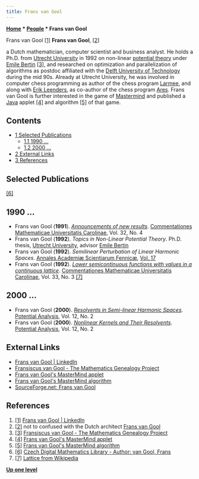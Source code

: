 ```yaml
---
title: Frans van Gool
---
```

**[Home](Home "Home") * [People](People "People") * Frans van Gool**

[](https://www.linkedin.com/in/frans-van-gool-5655a68/) Frans van Gool <a id="cite-note-1" href="#cite-ref-1">[1]</a>
**Frans van Gool**, <a id="cite-note-2" href="#cite-ref-2">[2]</a>

a Dutch mathematician, computer scientist and business analyst.
He holds a Ph.D. from [Utrecht University](https://en.wikipedia.org/wiki/Utrecht_University) in 1992 on non-linear [potential theory](https://en.wikipedia.org/wiki/Potential_theory) under [Emile Bertin](Mathematician#EMJBertin "Mathematician") <a id="cite-note-3" href="#cite-ref-3">[3]</a>,
and researched on optimization and parallelization of algorithms as postdoc affiliated with the [Delft University of Technology](Delft_University_of_Technology "Delft University of Technology") during the mid 90s.
Already at Utrecht University, he was involved in computer chess programming as author of the chess program [Larmee](Larmee "Larmee"), and along with [Erik Leenders](Erik_Leenders "Erik Leenders"),
as co-author of the chess program [Ares](Ares "Ares"). Frans van Gool is further interested in the game of [Mastermind](<https://en.wikipedia.org/wiki/Mastermind_(board_game)>) and published a [Java](Java "Java") applet <a id="cite-note-4" href="#cite-ref-4">[4]</a> and algorithm <a id="cite-note-5" href="#cite-ref-5">[5]</a> of that game.

## Contents

- [1 Selected Publications](#selected-publications)
  - [1.1 1990 ...](#1990-...)
  - [1.2 2000 ...](#2000-...)
- [2 External Links](#external-links)
- [3 References](#references)

## Selected Publications

<a id="cite-note-6" href="#cite-ref-6">[6]</a>

## 1990 ...

- Frans van Gool (**1991**). *[Announcements of new results](https://dml.cz/handle/10338.dmlcz/118461)*. [Commentationes Mathematicae Universitatis Carolinae](https://cmuc.karlin.mff.cuni.cz/), Vol. 32, No. 4
- Frans van Gool (**1992**). *Topics in Non-Linear Potential Theory*. Ph.D. thesis, [Utrecht University](https://en.wikipedia.org/wiki/Utrecht_University), advisor [Emile Bertin](Mathematician#EMJBertin "Mathematician")
- Frans van Gool (**1992**). *Semilinear Perturbation of Linear Harmonic Spaces*. [Annales Academiæ Scientiarum Fennicæ](https://www.acadsci.fi/mathematica/), [Vol. 17](https://www.acadsci.fi/mathematica/Vol17/vol17.html)
- Frans van Gool (**1992**). *[Lower semicontinuous functions with values in a continuous lattice](https://dml.cz/handle/10338.dmlcz/118518)*. [Commentationes Mathematicae Universitatis Carolinae](https://cmuc.karlin.mff.cuni.cz/), Vol. 33, No. 3 <a id="cite-note-7" href="#cite-ref-7">[7]</a>

## 2000 ...

- Frans van Gool (**2000**). *[Resolvents in Semi-linear Harmonic Spaces](https://link.springer.com/article/10.1023/A:1008629705994)*. [Potential Analysis](https://link.springer.com/journal/11118), Vol. 12, No. 2
- Frans van Gool (**2000**). *[Nonlinear Kernels and Their Resolvents](https://link.springer.com/article/10.1023/A:1008622922832)*. [Potential Analysis](https://link.springer.com/journal/11118), Vol. 12, No. 2

## External Links

- [Frans van Gool | LinkedIn](https://www.linkedin.com/in/frans-van-gool-5655a68/)
- [Fransiscus van Gool - The Mathematics Genealogy Project](https://www.genealogy.math.ndsu.nodak.edu/id.php?id=51006)
- [Frans van Gool's MasterMind applet](http://jmastermind.sourceforge.net/)
- [Frans van Gool's MasterMind algorithm](http://jmastermind.sourceforge.net/algorithm.html)
- [SourceForge.net: Frans van Gool](https://sourceforge.net/u/fvgool/profile/)

## References

1. <a id="cite-ref-1" href="#cite-note-1">[1]</a> [Frans van Gool | LinkedIn](https://www.linkedin.com/in/frans-van-gool-5655a68/)
1. <a id="cite-ref-2" href="#cite-note-2">[2]</a> not to confused with the Dutch architect [Frans van Gool](https://nl.wikipedia.org/wiki/Frans_van_Gool)
1. <a id="cite-ref-3" href="#cite-note-3">[3]</a> [Fransiscus van Gool - The Mathematics Genealogy Project](https://www.genealogy.math.ndsu.nodak.edu/id.php?id=51006)
1. <a id="cite-ref-4" href="#cite-note-4">[4]</a> [Frans van Gool's MasterMind applet](http://jmastermind.sourceforge.net/)
1. <a id="cite-ref-5" href="#cite-note-5">[5]</a> [Frans van Gool's MasterMind algorithm](http://jmastermind.sourceforge.net/algorithm.html)
1. <a id="cite-ref-6" href="#cite-note-6">[6]</a> [Czech Digital Mathematics Library - Author: van Gool, Frans](https://dml.cz/browse-author-items?id=6971)
1. <a id="cite-ref-7" href="#cite-note-7">[7]</a> [Lattice from Wikipedia](https://en.wikipedia.org/wiki/Lattice_%28order%29)

**[Up one level](People "People")**

